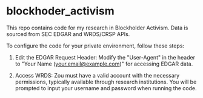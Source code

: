 # blockhoder_activism
This repo contains code for my research in Blockholder Activism. Data is sourced from SEC EDGAR and WRDS/CRSP APIs. 

To configure the code for your private environment, follow these steps:

1. Edit the EDGAR Request Header:
Modify the "User-Agent" in the header to "Your Name (your.email@example.com)" for accessing EDGAR data.

2. Access WRDS:
Zou must have a valid account with the necessary permissions, typically available through research institutions. You will be prompted to input your username and password when running the code.






